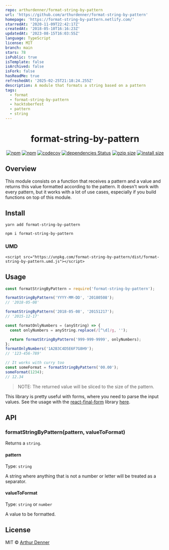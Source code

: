 ```yaml
---
repo: arthurdenner/format-string-by-pattern
url: 'https://github.com/arthurdenner/format-string-by-pattern'
homepage: 'https://format-string-by-pattern.netlify.com/'
starredAt: '2020-11-09T22:42:17Z'
createdAt: '2018-05-10T16:16:23Z'
updatedAt: '2023-08-15T16:03:55Z'
language: TypeScript
license: MIT
branch: main
stars: 78
isPublic: true
isTemplate: false
isArchived: false
isFork: false
hasReadMe: true
refreshedAt: '2025-02-25T21:18:24.255Z'
description: A module that formats a string based on a pattern
tags:
  - format
  - format-string-by-pattern
  - hacktoberfest
  - pattern
  - string
---
```


<h1 align="center">
  format-string-by-pattern
</h1>

<p align="center">
<a href="https://www.npmjs.org/package/format-string-by-pattern"><img src="https://img.shields.io/npm/dw/format-string-by-pattern?style=flat" alt="npm"></a>
<a href="https://www.npmjs.org/package/format-string-by-pattern"><img src="https://img.shields.io/npm/v/format-string-by-pattern.svg?style=flat" alt="npm"></a>
<a href="https://codecov.io/gh/arthurdenner/format-string-by-pattern"><img src="https://img.shields.io/codecov/c/github/arthurdenner/format-string-by-pattern" alt="codecov" /></a>
<a href="https://david-dm.org/arthurdenner/format-string-by-pattern"><img src="https://david-dm.org/arthurdenner/format-string-by-pattern/status.svg" alt="dependencies Status"></a>
<a href="https://unpkg.com/format-string-by-pattern/dist/format-string-by-pattern.umd.js"><img src="https://img.badgesize.io/https://unpkg.com/format-string-by-pattern/dist/format-string-by-pattern.umd.js?compression=gzip" alt="gzip size"></a>
<a href="https://packagephobia.now.sh/result?p=format-string-by-pattern"><img src="https://packagephobia.now.sh/badge?p=format-string-by-pattern" alt="install size"></a>
</p>

## Overview

This module consists on a function that receives a pattern and a value and returns this value formatted according to the pattern. It doesn't work with every pattern, but it works with a lot of use cases, especially if you build functions on top of this module.

## Install

```
yarn add format-string-by-pattern
```

```
npm i format-string-by-pattern
```

### UMD

```
<script src="https://unpkg.com/format-string-by-pattern/dist/format-string-by-pattern.umd.js"></script>
```

## Usage

```js
const formatStringByPattern = require('format-string-by-pattern');

formatStringByPattern('YYYY-MM-DD', '20180508');
// '2018-05-08'

formatStringByPattern('2018-05-08', '20151217');
// '2015-12-17'

const formatOnlyNumbers = (anyString) => {
  const onlyNumbers = anyString.replace(/[^\d]/g, '');

  return formatStringByPattern('999-999-9999', onlyNumbers);
};
formatOnlyNumbers('1A2B3C4D5E6F7G8H9');
// '123-456-789'

// It works with curry too
const someFormat = formatStringByPattern('00.00');
someFormat(1234);
// 12.34
```

> NOTE: The returned value will be sliced to the size of the pattern.

This library is pretty useful with forms, where you need to parse the input values.
See the usage with the [react-final-form](https://github.com/final-form/react-final-form) library [here](https://codesandbox.io/s/no20p7z3l).

## API

### formatStringByPattern(pattern, valueToFormat)

Returns a `string`.

#### pattern

Type: `string`

A string where anything that is not a number or letter will be treated as a separator.

#### valueToFormat

Type: `string` or `number`

A value to be formatted.

## License

MIT © [Arthur Denner](https://github.com/arthurdenner/)
